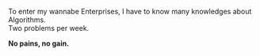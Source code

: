 To enter my wannabe Enterprises, I have to know many knowledges about Algorithms.  
Two problems per week.

**No pains, no gain.**
